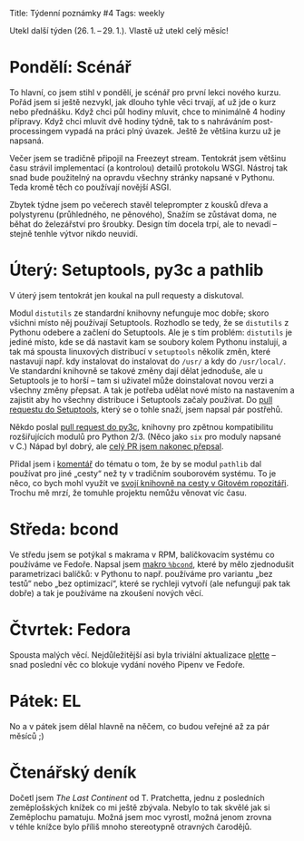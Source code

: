 Title: Týdenní poznámky #4
Tags: weekly

<!-- PELICAN_BEGIN_SUMMARY -->

Utekl další týden (26. 1. – 29. 1.). Vlastě už utekl celý měsíc!

<!-- PELICAN_END_SUMMARY -->

# Pondělí: Scénář

To hlavní, co jsem stihl v pondělí, je scénář pro první lekci nového kurzu.
Pořád jsem si ještě nezvykl, jak dlouho tyhle věci trvají, ať už jde o kurz
nebo přednášku.
Když chci půl hodiny mluvit, chce to minimálně 4 hodiny přípravy.
Když chci mluvit dvě hodiny týdně, tak to s nahráváním post-processingem
vypadá na práci plný úvazek. Ještě že většina kurzu už je napsaná.

Večer jsem se tradičně připojil na Freezeyt stream.
Tentokrát jsem většinu času strávil implementací (a kontrolou) detailů
protokolu WSGI.
Nástroj tak snad bude použitelný na opravdu všechny stránky napsané v Pythonu.
Teda kromě těch co používají novější ASGI.

Zbytek týdne jsem po večerech stavěl teleprompter z kousků dřeva a polystyrenu
(průhledného, ne pěnového), 
Snažím se zůstávat doma, ne běhat do železářství pro šroubky.
Design tím docela trpí, ale to nevadí – stejně tenhle výtvor nikdo neuvidí.


# Úterý: Setuptools, py3c a pathlib

V úterý jsem tentokrát jen koukal na pull requesty a diskutoval.

Modul `distutils` ze standardní knihovny nefunguje moc dobře; skoro všichni
místo něj používají Setuptools.
Rozhodlo se tedy, že se `distutils` z Pythonu odebere a začlení do Setuptools.
Ale je s tím problém: `distutils` je jediné místo, kde se dá nastavit kam
se soubory kolem Pythonu instalují, a tak má spousta linuxových distribucí
v `setuptools` několik změn, které nastavují např. kdy instalovat do
instalovat do `/usr/` a kdy do `/usr/local/`.
Ve standardní knihovně se takové změny dají dělat jednoduše, ale u Setuptools
je to horší – tam si uživatel může doinstalovat novou verzi a všechny změny
přepsat.
A tak je potřeba udělat nové místo na nastavením a zajistit aby ho všechny
distribuce i Setuptools začaly používat.
Do [pull requestu do Setuptools](https://github.com/pypa/distutils/pull/23),
který se o tohle snaží, jsem napsal pár postřehů.

Někdo poslal [pull request do py3c](https://github.com/encukou/py3c/pull/42),
knihovny pro zpětnou kompatibilitu rozšiřujících modulů pro Python 2/3.
(Něco jako `six` pro moduly napsané v C.)
Nápad byl dobrý, ale [celý PR jsem nakonec přepsal](https://github.com/encukou/py3c/pull/41).

Přidal jsem i [komentář](https://discuss.python.org/t/make-pathlib-extensible/3428/28?u=encukou)
do tématu o tom, že by se modul `pathlib` dal
používat pro jiné „cesty“ než ty v tradičním souborovém systému.
To je něco, co bych mohl využít ve
[svojí knihovně na cesty v Gitovém ropozitáři](https://github.com/encukou/gitpathlib).
Trochu mě mrzí, že tomuhle projektu nemůžu věnovat víc času.


# Středa: bcond

Ve středu jsem se potýkal s makrama v RPM, balíčkovacím systému co používáme
ve Fedoře.
Napsal jsem [makro `%bcond`](https://github.com/rpm-software-management/rpm/pull/1520),
které by mělo zjednodušit parametrizaci balíčků: v Pythonu to např. používáme
pro variantu „bez testů“ nebo „bez optimizací“, které se rychleji vytvoří
(ale nefungují pak tak dobře) a tak je používáme na zkoušení nových věcí.


# Čtvrtek: Fedora

Spousta malých věcí.
Nejdůležitější asi byla triviální aktualizace
[plette](https://src.fedoraproject.org/rpms/python-plette/pull-request/1) –
snad poslední věc co blokuje vydání nového Pipenv ve Fedoře.


# Pátek: EL

No a v pátek jsem dělal hlavně na něčem, co budou veřejné až za pár měsíců ;)


# Čtenářský deník

Dočetl jsem *The Last Continent* od T. Pratchetta, jednu z posledních
zeměplošských knížek co mi ještě zbývala.
Nebylo to tak skvělé jak si Zeměplochu pamatuju.
Možná jsem moc vyrostl, možná jenom zrovna v téhle knížce bylo příliš mnoho
stereotypně otravných čarodějů.
